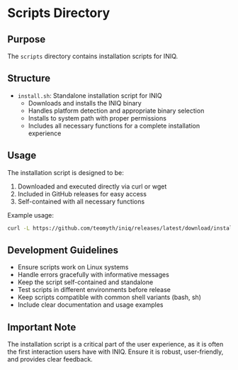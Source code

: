 # Scripts Directory

## Purpose

The `scripts` directory contains installation scripts for INIQ.

## Structure

- `install.sh`: Standalone installation script for INIQ
  - Downloads and installs the INIQ binary
  - Handles platform detection and appropriate binary selection
  - Installs to system path with proper permissions
  - Includes all necessary functions for a complete installation experience

## Usage

The installation script is designed to be:

1. Downloaded and executed directly via curl or wget
2. Included in GitHub releases for easy access
3. Self-contained with all necessary functions

Example usage:
```bash
curl -L https://github.com/teomyth/iniq/releases/latest/download/install.sh | sudo bash
```

## Development Guidelines

- Ensure scripts work on Linux systems
- Handle errors gracefully with informative messages
- Keep the script self-contained and standalone
- Test scripts in different environments before release
- Keep scripts compatible with common shell variants (bash, sh)
- Include clear documentation and usage examples

## Important Note

The installation script is a critical part of the user experience, as it is often the first interaction users have with INIQ. Ensure it is robust, user-friendly, and provides clear feedback.
